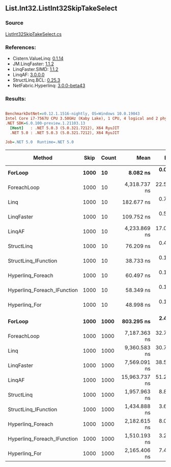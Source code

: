 ﻿## List.Int32.ListInt32SkipTakeSelect

### Source
[ListInt32SkipTakeSelect.cs](../LinqBenchmarks/List/Int32/ListInt32SkipTakeSelect.cs)

### References:
- Cistern.ValueLinq: [0.1.14](https://www.nuget.org/packages/Cistern.ValueLinq/0.1.14)
- JM.LinqFaster: [1.1.2](https://www.nuget.org/packages/JM.LinqFaster/1.1.2)
- LinqFaster.SIMD: [1.1.2](https://www.nuget.org/packages/LinqFaster.SIMD/1.0.3)
- LinqAF: [3.0.0.0](https://www.nuget.org/packages/LinqAF/3.0.0.0)
- StructLinq.BCL: [0.25.3](https://www.nuget.org/packages/StructLinq.BCL/0.25.3)
- NetFabric.Hyperlinq: [3.0.0-beta43](https://www.nuget.org/packages/NetFabric.Hyperlinq/3.0.0-beta43)

### Results:
``` ini

BenchmarkDotNet=v0.12.1.1516-nightly, OS=Windows 10.0.19043
Intel Core i7-7567U CPU 3.50GHz (Kaby Lake), 1 CPU, 4 logical and 2 physical cores
.NET SDK=6.0.100-preview.1.21103.13
  [Host]   : .NET 5.0.3 (5.0.321.7212), X64 RyuJIT
  .NET 5.0 : .NET 5.0.3 (5.0.321.7212), X64 RyuJIT

Job=.NET 5.0  Runtime=.NET 5.0  

```
|                      Method | Skip | Count |          Mean |      Error |     StdDev |  Ratio | RatioSD |  Gen 0 | Gen 1 | Gen 2 | Allocated |
|---------------------------- |----- |------ |--------------:|-----------:|-----------:|-------:|--------:|-------:|------:|------:|----------:|
|                     **ForLoop** | **1000** |    **10** |      **8.082 ns** |  **0.0725 ns** |  **0.0678 ns** |   **1.00** |    **0.00** |      **-** |     **-** |     **-** |         **-** |
|                 ForeachLoop | 1000 |    10 |  4,318.737 ns | 22.5608 ns | 21.1034 ns | 534.37 |    4.29 | 0.0153 |     - |     - |      40 B |
|                        Linq | 1000 |    10 |    182.677 ns |  0.7003 ns |  0.6550 ns |  22.60 |    0.18 | 0.0725 |     - |     - |     152 B |
|                  LinqFaster | 1000 |    10 |    109.752 ns |  0.5894 ns |  0.5224 ns |  13.57 |    0.13 | 0.1377 |     - |     - |     288 B |
|                      LinqAF | 1000 |    10 |  4,233.869 ns | 17.0658 ns | 14.2507 ns | 523.18 |    4.11 |      - |     - |     - |         - |
|                  StructLinq | 1000 |    10 |     76.209 ns |  0.4538 ns |  0.4023 ns |   9.43 |    0.10 | 0.0459 |     - |     - |      96 B |
|        StructLinq_IFunction | 1000 |    10 |     38.733 ns |  0.1320 ns |  0.1170 ns |   4.79 |    0.04 |      - |     - |     - |         - |
|           Hyperlinq_Foreach | 1000 |    10 |     60.497 ns |  0.1373 ns |  0.1146 ns |   7.48 |    0.06 |      - |     - |     - |         - |
| Hyperlinq_Foreach_IFunction | 1000 |    10 |     58.349 ns |  0.1567 ns |  0.1466 ns |   7.22 |    0.07 |      - |     - |     - |         - |
|               Hyperlinq_For | 1000 |    10 |     48.998 ns |  0.1284 ns |  0.1138 ns |   6.06 |    0.05 |      - |     - |     - |         - |
|                             |      |       |               |            |            |        |         |        |       |       |           |
|                     **ForLoop** | **1000** |  **1000** |    **803.295 ns** |  **2.4607 ns** |  **2.3017 ns** |   **1.00** |    **0.00** |      **-** |     **-** |     **-** |         **-** |
|                 ForeachLoop | 1000 |  1000 |  7,187.363 ns | 32.7216 ns | 27.3240 ns |   8.95 |    0.04 | 0.0153 |     - |     - |      40 B |
|                        Linq | 1000 |  1000 |  9,360.583 ns | 30.7390 ns | 27.2493 ns |  11.65 |    0.05 | 0.0610 |     - |     - |     152 B |
|                  LinqFaster | 1000 |  1000 |  7,569.091 ns | 38.5932 ns | 32.2271 ns |   9.42 |    0.05 | 5.8136 |     - |     - |  12,168 B |
|                      LinqAF | 1000 |  1000 | 15,963.737 ns | 51.2620 ns | 45.4424 ns |  19.87 |    0.10 |      - |     - |     - |         - |
|                  StructLinq | 1000 |  1000 |  1,957.963 ns |  8.8579 ns |  8.2857 ns |   2.44 |    0.01 | 0.0458 |     - |     - |      96 B |
|        StructLinq_IFunction | 1000 |  1000 |  1,434.888 ns |  3.6618 ns |  3.4253 ns |   1.79 |    0.01 |      - |     - |     - |         - |
|           Hyperlinq_Foreach | 1000 |  1000 |  2,182.615 ns |  8.0632 ns |  7.5423 ns |   2.72 |    0.01 |      - |     - |     - |         - |
| Hyperlinq_Foreach_IFunction | 1000 |  1000 |  1,510.193 ns |  3.2193 ns |  2.8539 ns |   1.88 |    0.00 |      - |     - |     - |         - |
|               Hyperlinq_For | 1000 |  1000 |  2,165.406 ns |  7.4505 ns |  6.2215 ns |   2.69 |    0.01 |      - |     - |     - |         - |
